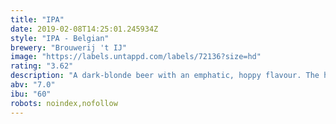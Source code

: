```yaml
---
title: "IPA"
date: 2019-02-08T14:25:01.245934Z
style: "IPA - Belgian"
brewery: "Brouwerij 't IJ"
image: "https://labels.untappd.com/labels/72136?size=hd"
rating: "3.62"
description: "A dark-blonde beer with an emphatic, hoppy flavour. The hops provide delicious aromas of flowers and grapefruit. A beer with a fruity, bitter aftertaste that lingers for a long time."
abv: "7.0"
ibu: "60"
robots: noindex,nofollow
---
```

